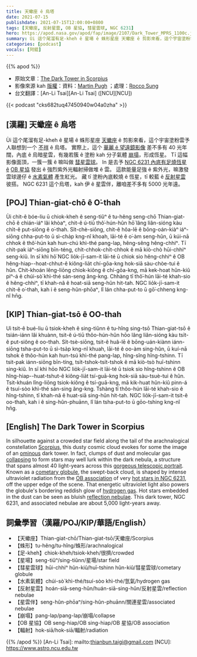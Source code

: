 ```yaml
---
title: 天蠍座 ê 烏塔
date: 2021-07-15
publishdate: 2021-07-15T12:00:00+0800
tags: [天蠍座, 反射星雲, OB 星協, 彗星雲球, NGC 6231]
hero: https://apod.nasa.gov/apod/fap/image/2107/Dark_Tower_MPRS_1100c.jpg
summary: Ùi 這个尾溜有足-kheh ê 星場 ê 蛛形星座 天蠍座 ê 剪影來看，這个宇宙塗粉雲予人聯想到一个 不祥 ê 烏塔。
categories: [podcast]
vocals: [阿錕]
---
```


{{% apod %}}

- 原始文章：[The Dark Tower in Scorpius](https://apod.nasa.gov/apod/ap210715.html)
- 影像來源 kah [版權][copyright]：資料：[Martin Pugh](https://www.martinpughastrophotography.space/about) ；處理：[Rocco Sung](https://www.facebook.com/sungcs/)
- 台文翻譯：[An-Li Tsai][An-Li Tsai] ([NCU][NCU])

{{< podcast "cks682tuq47450940w04a0zha" >}}

## [漢羅] 天蠍座 ê 烏塔
Ùi 這个尾溜有足-kheh ê 星場 ê 蛛形星座 [天蠍座][Scorpius] ê 剪影來看，這个宇宙塗粉雲予人聯想到一个 [不祥][ominous] ê 烏塔。
實際上，這个 [華麗 ê 望遠鏡影像][gorgeous telescopic portrait] 差不多有 40 光年闊，內底 ê 烏暗星雲，有幾若簇 ê 塗粉 kah 分子氣體 [崩塌][collapsing t]，形成恆星。
Tī 這幅影像面頂，一簇一簇 ê 嘛叫做 [彗星雲球][cometary globule]。
In 是去予 [NGC 6231 內底有足燒恆星 ê][hot stars in NGC 6231] [OB 星協][OB association] 發出 ê 強烈紫外光輻射掃做堆 ê 雲。
這款能量足強 ê 紫外光，嘛激發雲球邊仔 ê [水素氣體][hydrogen gas] 產生紅光。
藏 tī 塗粉內底較燒 ê 恆星，tī 較藍 ê [反射星雲][reflection nebulae] 彼搭。
NGC 6231 這个烏塔，kah 伊 ê 星雲伴，離咱差不多有 5000 光年遠。


## [POJ] Thian-giat-chō ê O͘-thah
Ùi chit-ê bóe-liu ū chiok-kheh ê seng-tiûⁿ ê tu-hêng seng-chō Thian-giat-chō ê chián-iáⁿ lâi khòaⁿ, chit-ê ú-tiū thô͘-hún-hûn hō͘ lâng liân-sióng kàu chi̍t-ê put-siông ê o͘-thah.
Si̍t-chè-siōng, chit-ê  hôa-lē ê bōng-oán-kiàⁿ iáⁿ-siōng chha-put-to ū sì-cha̍p kng-nî khoah, lāi-té ê o͘-àm seng-hûn, ū kúi-nā chhok ê thô͘-hún kah hun-chú khì-thé pang-lap, hêng-sêng hêng-chhiⁿ.
Tī chit-pak iáⁿ-siōng bīn-téng, chi̍t-chhok-chi̍t-chhok ê mā kiò-chò hūi-chhiⁿ seng-kiû.
In sī khì hō͘ NGC lio̍k-jī-sam-it lāi-té ū chiok sio hêng-chhiⁿ ê OB hêng-hiap--hoat-chhut-ê kiông-lia̍t chí-gōa-kng hok-siā sàu-chòe-tui ê hûn.
Chit-khoán lêng-liōng chiok-kiông ê chí-gōa-kng, mā kek-hoat hûn-kiû piⁿ-á ê chúi-sò͘ khì-thé sán-seng âng-kng.
Chhàng tī thô͘-hún lāi-té khah-sio ê hêng-chhiⁿ, tī khah-nâ ê hoat-siā seng-hûn hit-tah.
NGC lio̍k-jī-sam-it chit-ê o͘-thah, kah i ê seng-hûn-phōaⁿ, lî lán chha-put-to ū gō͘-chheng kng-nî hn̄g.




## [KIP] Thian-giat-tsō ê OO-thah
Uì tsit-ê bué-liu ū tsiok-kheh ê sing-tiûnn ê tu-hîng sing-tsō Thian-giat-tsō ê tsián-iánn lâi khuànn, tsit-ê ú-tiū thôo-hún-hûn hōo lâng liân-sióng kàu tsi̍t-ê put-siông ê oo-thah.
Si̍t-tsè-siōng, tsit-ê  huâ-lē ê bōng-uán-kiànn iánn-siōng tsha-put-to ū sì-tsa̍p kng-nî khuah, lāi-té ê oo-àm sing-hûn, ū kuí-nā tshok ê thôo-hún kah hun-tsú khì-thé pang-lap, hîng-sîng hîng-tshinn.
Tī tsit-pak iánn-siōng bīn-tíng, tsi̍t-tshok-tsi̍t-tshok ê mā kiò-tsò huī-tshinn sing-kiû.
In sī khì hōo NGC lio̍k-jī-sam-it lāi-té ū tsiok sio hîng-tshinn ê OB hîng-hiap--huat-tshut-ê kiông-lia̍t tsí-guā-kng hok-siā sàu-tsuè-tui ê hûn.
Tsit-khuán lîng-liōng tsiok-kiông ê tsí-guā-kng, mā kik-huat hûn-kiû pinn-á ê tsuí-sòo khì-thé sán-sing âng-kng.
Tshàng tī thôo-hún lāi-té khah-sio ê hîng-tshinn, tī khah-nâ ê huat-siā sing-hûn hit-tah.
NGC lio̍k-jī-sam-it tsit-ê oo-thah, kah i ê sing-hûn-phuānn, lî lán tsha-put-to ū gōo-tshing kng-nî hn̄g.



## [English] The Dark Tower in Scorpius
In silhouette against a crowded star field along the tail of the arachnalogical constellation [Scorpius][Scorpius], this dusty cosmic cloud evokes for some the image of an [ominous][ominous] dark tower.
In fact, clumps of dust and molecular gas [collapsing][collapsing e] to form stars may well lurk within the dark nebula, a structure that spans almost 40 light-years across this [gorgeous telescopic portrait][gorgeous telescopic portrait].
Known as a [cometary globule][cometary globule], the swept-back cloud, is shaped by intense ultraviolet radiation from the [OB association][OB association] of very [hot stars in NGC 6231][hot stars in NGC 6231], off the upper edge of the scene.
That energetic ultraviolet light also powers the globule's bordering reddish glow of [hydrogen gas][hydrogen gas].
Hot stars embedded in the dust can be seen as bluish [reflection nebulae][reflection nebulae].
This dark tower, NGC 6231, and associated nebulae are about 5,000 light-years away.



## 詞彙學習（漢羅/POJ/KIP/華語/English）


- 【天蠍座】Thian-giat-chō/Thian-giat-tsō/天蠍座/Scorpius
- 【蛛形】tu-hêng/tu-hîng/蛛形/arachnalogical
- 【足-kheh】chiok-kheh/tsiok-kheh/很擠/crowded
- 【星場】seng-tiûⁿ/sing-tiûnn/星場/star field
- 【彗星雲球】hūi-chhiⁿ hûn-kiû/huī-tshinn hûn-kiû/彗星雲球/cometary globule
- 【水素氣體】chúi-sò͘ khì-thé/tsuí-sòo khì-thé/氫氣/hydrogen gas
- 【反射星雲】hoán-siā-seng-hûn/huán-siā-sing-hûn/反射星雲/reflection nebulae
- 【星雲伴】seng-hûn-phōaⁿ/sing-hûn-phuānn/關連星雲/associated nebulae
- 【崩塌】pang-lap/pang-lap/崩塌/collapse
- 【OB 星協】OB seng-hiap/OB sing-hiap/OB 星協/OB association
- 【輻射】hok-siā/hok-siā/輻射/radiation



{{% /apod %}}
[An-Li Tsai]: mailto:thianbun.taigi@gmail.com
[NCU]: https://www.astro.ncu.edu.tw

[copyright]: https://apod.nasa.gov/apod/fap/lib/about_apod.html#srapply

[Scorpius]:http://hawastsoc.org/deepsky/sco/index.html
[ominous]:https://en.wikipedia.org/wiki/Childe_Roland_to_the_Dark_Tower_Came
[collapsing e]:https://apod.nasa.gov/apod/ap210630.html
[collapsing t]:https://apod.tw/daily/20210630/
[gorgeous telescopic portrait]:https://www.astrobin.com/gcvdk7/
[cometary globule]:https://apod.nasa.gov/apod/ap070806.html
[OB association]:http://en.wikipedia.org/wiki/Stellar_association#Types
[hot stars in NGC 6231]:https://chandra.harvard.edu/photo/2018/ngc6231/index.html
[hydrogen gas]:https://apod.nasa.gov/apod/ap051223.html
[reflection nebulae]:https://apod.nasa.gov/apod/ap011228.html
